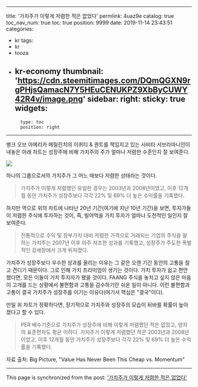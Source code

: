 
---
title: '가치주가 이렇게 저렴한 적은 없었다'
permlink: 4uaz9e
catalog: true
toc_nav_num: true
toc: true
position: 9999
date: 2019-11-14 23:43:51
categories:
- kr
tags:
- kr
- tooza
- kr-economy
thumbnail: 'https://cdn.steemitimages.com/DQmQGXN9rgPHjsQamacN7Y5HEuCENUKPZ9XbByCUWY42R4v/image.png'
sidebar:
    right:
        sticky: true
widgets:
    -
        type: toc
        position: right
---


뱅크 오브 아메리카 메릴린치의 이퀴티 & 퀀트를 책임지고 있는 사비타 서브라마니안이 내놓은 아래 차트는 성장주에 비해 가치주의 주가 얼마나 저렴한 수준인지 잘 보여준다. 

![](https://cdn.steemitimages.com/DQmQGXN9rgPHjsQamacN7Y5HEuCENUKPZ9XbByCUWY42R4v/image.png) 

하나의 그룹으로서의 가치주가 그 어느 때보다 저렴한 상태라는 것이다.

>가치주가 이렇게 저렴했던 유일한 경우는 2003년과 2008년이었고, 이후 12개월 동안 가치주가 성장주보다 각각 22% 및 69% 더 높은 수익률을 기록했다.

하지만 역으로 위의 차트에 나타난 20년 기간(여기에 지난 10년 기간)을 보면, 투자가들이 저렴한 주식에 투자하는 것이, 즉, 빌어먹을 가치 투자가 얼마나 도전적인 일인지 잘 보여준다. 

>전통적으로 수익 및 장부가치 대비 저렴한 가격으로 거래되는 기업의 주식을 말하는 가치주는 2007년 이후 아주 저조한 성과를 기록했고, 성장주가 주도한 폭발적인 강세장에서 크게 뒤처졌다. 

가치주가 성장주보다 우수한 성과를 올리는 이유는 그 같은 오랜 기간 동안의 고통을 참고 견디기 때문이다. 그로 인해 가치 프리미엄이 생기는 것이다. 가치 투자가 쉽고 편안했다면, 모든 이들이 가치 투자자가 됐을 것이다. FAANG 주식을 놓치고 싶지 않은 마음이 고개를 드는 상황에서 불편함과 고통을 감수하기란 쉬운 일이 아니다. 이런 불편함과 고통이 결국 가치주가 성장주를 이기는 이유다(여기서 핵심은 "결국"이다).

만일 위 차트가 정확하다면, 장기적으로 가치주와 성장주의 모습이 뒤바뀔 확률이 높아졌다고 할 수 있다. 

>PER 배수기준으로 가치주가 성장주에 비해 이렇게 저렴했던 적은 없었고, 양자의 표준편차도 평균 이하다. 가치주가 이렇게 저렴했던 적은 2003년과 2008년이었고, 이후 12개월 동안 가치주가 성장주보다 각각 22% 및 69% 더 높은 수익률을 기록했다. 

자료 출처: Big Picture, "Value Has Never Been This Cheap vs. Momentum"

- - -

This page is synchronized from the post: ['가치주가 이렇게 저렴한 적은 없었다'](https://steemit.com/@pius.pius/4uaz9e)
